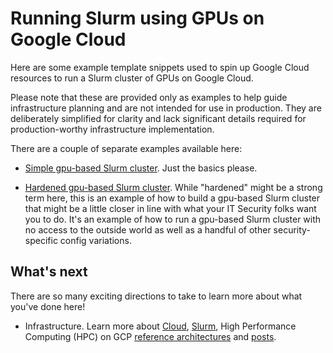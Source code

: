 # Running Slurm using GPUs on Google Cloud

Here are some example template snippets used to spin up Google Cloud resources
to run a Slurm cluster of GPUs on Google Cloud.

Please note that these are provided only as examples to help guide
infrastructure planning and are not intended for use in production. They are
deliberately simplified for clarity and lack significant details required for
production-worthy infrastructure implementation.

There are a couple of separate examples available here:

- [Simple gpu-based Slurm cluster](example-simple-gpu-cluster.md).  Just the
  basics please.

- [Hardened gpu-based Slurm cluster](example-hardened-gpu-cluster.md).  While
  "hardened" might be a strong term here, this is an example of how to build
  a gpu-based Slurm cluster that might be a little closer in line with what
  your IT Security folks want you to do.  It's an example of how to run
  a gpu-based Slurm cluster with no access to the outside world as well as
  a handful of other security-specific config variations.


## What's next

There are so many exciting directions to take to learn more about what you've
done here!

- Infrastructure.  Learn more about
  [Cloud](https://cloud.google.com/),
  [Slurm](https://slurm.schedmd.com/overview.html),
  High Performance Computing (HPC) on GCP
  [reference architectures](https://cloud.google.com/solutions/hpc/) and 
  [posts](https://cloud.google.com/blog/topics/hpc).


